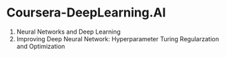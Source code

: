 # Coursera-DeepLearning.AI
1. Neural Networks and Deep Learning
2. Improving Deep Neural Network: Hyperparameter Turing Regularzation and Optimization
